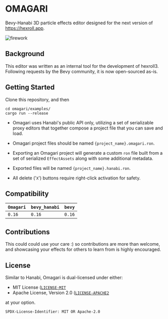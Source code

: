 # OMAGARI
Bevy-Hanabi 3D particle effects editor designed for the next version of https://hexroll.app.

![firework](https://raw.githubusercontent.com/hexroll/omagari/refs/heads/master/images/fireworks.gif)


## Background
This editor was written as an internal tool for the development of hexroll3. Following requests by the Bevy community, it is now open-sourced as-is.

## Getting Started

Clone this repository, and then

```
cd omagari/examples/
cargo run --release 
```

- Omagari uses Hanabi's public API only, utilizing a set of serializable proxy editors that together compose a project file that you can save and load.

- Omagari project files should be named `{project_name}.omagari.ron`.

- Exporting an Omagari project will generate a custom `ron` file built from a set of serialized `EffectAssets` along with some additional metadata.

- Exported files will be named `{project_name}.hanabi.ron`.

- All delete ('`X`') buttons require right-click activation for safety.

## Compatibility

| `Omagari`    | `bevy_hanabi` | `bevy` |
| :--          | :--           | :--    |
| `0.16`       | `0.16`        | `0.16` |

## Contributions

This could could use your care :) so contributions are more than welcome, and showcasing your effects for others to learn from is highly encouraged.

## License

Similar to Hanabi, Omagari is dual-licensed under either:

- MIT License ([`LICENSE-MIT`](./LICENSE-MIT) 
- Apache License, Version 2.0 ([`LICENSE-APACHE2`](./LICENSE-APACHE2)

at your option.

`SPDX-License-Identifier: MIT OR Apache-2.0`
